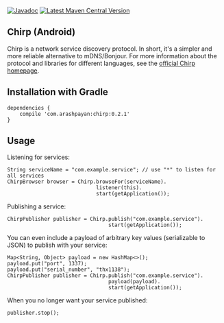 [![Javadoc](https://img.shields.io/badge/javadoc-reference-blue.svg)](https://chirp.arashpayan.com/android/docs)
[![Latest Maven Central Version](https://img.shields.io/maven-central/v/com.arashpayan/chirp.svg)](https://search.maven.org/#search%7Cga%7C1%7Cg%3A%22com.arashpayan%22%20AND%20a%3A%22chirp%22)
## Chirp (Android)

Chirp is a network service discovery protocol. In short, it's a simpler and more reliable alternative to mDNS/Bonjour. For more information about the protocol and libraries for different languages, see the [official Chirp homepage](https://chirp.arashpayan.com).

## Installation with Gradle
```
dependencies {
    compile 'com.arashpayan:chirp:0.2.1'
}
```

## Usage
Listening for services:
```
String serviceName = "com.example.service"; // use "*" to listen for all services
ChirpBrowser browser = Chirp.browseFor(serviceName).
                             listener(this).
                             start(getApplication());
```

Publishing a service:
```
ChirpPublisher publisher = Chirp.publish("com.example.service").
                                 start(getApplication());
```

You can even include a payload of arbitrary key values (serializable to JSON) to publish with your service:
```
Map<String, Object> payload = new HashMap<>();
payload.put("port", 1337);
payload.put("serial_number", "thx1138");
ChirpPublisher publisher = Chirp.publish("com.example.service").
                                 payload(payload).
                                 start(getApplication());
```

When you no longer want your service published:
```
publisher.stop();
```

